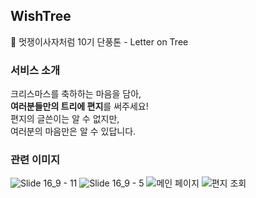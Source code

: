 ## WishTree
🍁 멋쟁이사자처럼 10기 단풍톤 - Letter on Tree

### 서비스 소개
크리스마스를 축하하는 마음을 담아,<br>
**여러분들만의 트리에 편지**를 써주세요!<br>
편지의 글쓴이는 알 수 없지만, <br>
여러분의 마음만은 알 수 있답니다. <br>

### 관련 이미지
![Slide 16_9 - 11](https://github.com/gesal03/-LetterOnTree/assets/77336664/aa79b3f7-9778-4279-8f76-d3866aa27cc0)
![Slide 16_9 - 5](https://github.com/gesal03/-LetterOnTree/assets/77336664/61a96146-1827-45d5-acac-f349320f1439)
![메인 페이지](https://github.com/gesal03/-LetterOnTree/assets/77336664/06ee3d29-f525-4f5d-8421-7298e58d909b)
![편지 조회](https://github.com/gesal03/-LetterOnTree/assets/77336664/c0ee24cd-4006-461b-8853-fff511e4c8ef)
